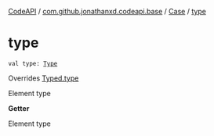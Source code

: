 [CodeAPI](../../index.md) / [com.github.jonathanxd.codeapi.base](../index.md) / [Case](index.md) / [type](.)

# type

`val type: `[`Type`](http://docs.oracle.com/javase/6/docs/api/java/lang/reflect/Type.html)

Overrides [Typed.type](../-typed/type.md)

Element type

**Getter**

Element type

